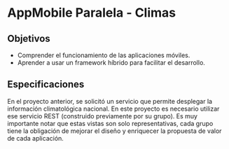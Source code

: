 # AppMobile Paralela - Climas

## Objetivos
- Comprender el funcionamiento de las aplicaciones móviles.
- Aprender a usar un framework híbrido para facilitar el desarrollo.

## Especificaciones
En el proyecto anterior, se solicitó un servicio que permite desplegar la información climatológica
nacional. En este proyecto es necesario utilizar ese servicio REST (construido previamente por su
grupo). Es muy importante notar que estas vistas son solo representativas, cada grupo tiene la
obligación de mejorar el diseño y enriquecer la propuesta de valor de cada aplicación.
